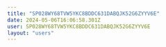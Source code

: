 ```yaml
---
title: "SP028WY68TVW5YKC8BDDC631DABQJK52G6ZYYV6E"
date: 2024-05-06T16:06:58.301Z
user: SP028WY68TVW5YKC8BDDC631DABQJK52G6ZYYV6E
layout: "users"
---
```

    
